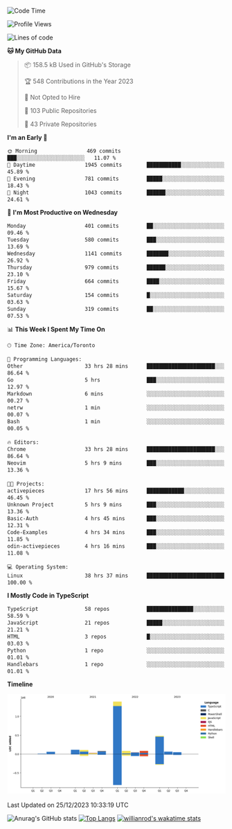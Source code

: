 <!--START_SECTION:waka-->
![Code Time](http://img.shields.io/badge/Code%20Time-968%20hrs%2033%20mins-blue)

![Profile Views](http://img.shields.io/badge/Profile%20Views-1-blue)

![Lines of code](https://img.shields.io/badge/From%20Hello%20World%20I%27ve%20Written-2.6%20million%20lines%20of%20code-blue)

**🐱 My GitHub Data** 

> 📦 158.5 kB Used in GitHub's Storage 
 > 
> 🏆 548 Contributions in the Year 2023
 > 
> 🚫 Not Opted to Hire
 > 
> 📜 103 Public Repositories 
 > 
> 🔑 43 Private Repositories 
 > 
**I'm an Early 🐤** 

```text
🌞 Morning                469 commits         ███░░░░░░░░░░░░░░░░░░░░░░   11.07 % 
🌆 Daytime                1945 commits        ███████████░░░░░░░░░░░░░░   45.89 % 
🌃 Evening                781 commits         █████░░░░░░░░░░░░░░░░░░░░   18.43 % 
🌙 Night                  1043 commits        ██████░░░░░░░░░░░░░░░░░░░   24.61 % 
```
📅 **I'm Most Productive on Wednesday** 

```text
Monday                   401 commits         ██░░░░░░░░░░░░░░░░░░░░░░░   09.46 % 
Tuesday                  580 commits         ███░░░░░░░░░░░░░░░░░░░░░░   13.69 % 
Wednesday                1141 commits        ███████░░░░░░░░░░░░░░░░░░   26.92 % 
Thursday                 979 commits         ██████░░░░░░░░░░░░░░░░░░░   23.10 % 
Friday                   664 commits         ████░░░░░░░░░░░░░░░░░░░░░   15.67 % 
Saturday                 154 commits         █░░░░░░░░░░░░░░░░░░░░░░░░   03.63 % 
Sunday                   319 commits         ██░░░░░░░░░░░░░░░░░░░░░░░   07.53 % 
```


📊 **This Week I Spent My Time On** 

```text
🕑︎ Time Zone: America/Toronto

💬 Programming Languages: 
Other                    33 hrs 28 mins      ██████████████████████░░░   86.64 % 
Go                       5 hrs               ███░░░░░░░░░░░░░░░░░░░░░░   12.97 % 
Markdown                 6 mins              ░░░░░░░░░░░░░░░░░░░░░░░░░   00.27 % 
netrw                    1 min               ░░░░░░░░░░░░░░░░░░░░░░░░░   00.07 % 
Bash                     1 min               ░░░░░░░░░░░░░░░░░░░░░░░░░   00.05 % 

🔥 Editors: 
Chrome                   33 hrs 28 mins      ██████████████████████░░░   86.64 % 
Neovim                   5 hrs 9 mins        ███░░░░░░░░░░░░░░░░░░░░░░   13.36 % 

🐱‍💻 Projects: 
activepieces             17 hrs 56 mins      ████████████░░░░░░░░░░░░░   46.45 % 
Unknown Project          5 hrs 9 mins        ███░░░░░░░░░░░░░░░░░░░░░░   13.36 % 
Basic-Auth               4 hrs 45 mins       ███░░░░░░░░░░░░░░░░░░░░░░   12.31 % 
Code-Examples            4 hrs 34 mins       ███░░░░░░░░░░░░░░░░░░░░░░   11.85 % 
odin-activepieces        4 hrs 16 mins       ███░░░░░░░░░░░░░░░░░░░░░░   11.08 % 

💻 Operating System: 
Linux                    38 hrs 37 mins      █████████████████████████   100.00 % 
```

**I Mostly Code in TypeScript** 

```text
TypeScript               58 repos            ███████████████░░░░░░░░░░   58.59 % 
JavaScript               21 repos            █████░░░░░░░░░░░░░░░░░░░░   21.21 % 
HTML                     3 repos             █░░░░░░░░░░░░░░░░░░░░░░░░   03.03 % 
Python                   1 repo              ░░░░░░░░░░░░░░░░░░░░░░░░░   01.01 % 
Handlebars               1 repo              ░░░░░░░░░░░░░░░░░░░░░░░░░   01.01 % 
```



**Timeline**

![Lines of Code chart](https://raw.githubusercontent.com/wise-introvert/wise-introvert/master/assets/bar_graph.png)


 Last Updated on 25/12/2023 10:33:19 UTC
<!--END_SECTION:waka-->

![Anurag's GitHub stats](https://github-readme-stats.vercel.app/api?username=wise-introvert&count_private=true&show_icons=true)
[![Top Langs](https://github-readme-stats.vercel.app/api/top-langs/?username=wise-introvert&langs_count=10)](https://github.com/anuraghazra/github-readme-stats)
[![willianrod's wakatime stats](https://github-readme-stats.vercel.app/api/wakatime?username=wiseintrovert)](https://github.com/anuraghazra/github-readme-stats)
